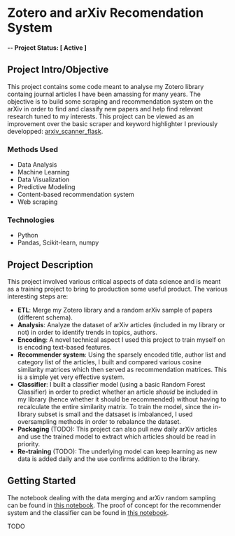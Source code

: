 # Zotero and arXiv Recomendation System

#### -- Project Status: [ Active ]

## Project Intro/Objective
This project contains some code meant to analyse my Zotero library containg journal articles I have been amassing for many years. The objective is to build some scraping and recommendation system on the arXiv in order to find and classify new papers and help find relevant research tuned to my interests. This project can be viewed as an improvement over the basic scraper and keyword highlighter I previously developped: [arxiv_scanner_flask](https://github.com/NicolasChagnet/arxiv_scanner_flask).

<!--
### Collaborators
|Name     |  Github Page   |  Personal Website  |
|---------|-----------------|--------------------|
|Nicolas Chagnet | [NicolasChagnet](https://github.com/NicolasChagnet)| [nicolaschagnet.github.io](https://nicolaschagnet.github.io)  | -->

### Methods Used
* Data Analysis
* Machine Learning
* Data Visualization
* Predictive Modeling
* Content-based recommendation system
* Web scraping

### Technologies
* Python
* Pandas, Scikit-learn, numpy

## Project Description
This project involved various critical aspects of data science and is meant as a training project to bring to production some useful product. The various interesting steps are:
- **ETL**: Merge my Zotero library and a random arXiv sample of papers (different schema).
- **Analysis**: Analyze the dataset of arXiv articles (included in my library or not) in order to identify trends in topics, authors.
- **Encoding**: A novel technical aspect I used this project to train myself on is encoding text-based features.
- **Recommender system**: Using the sparsely encoded title, author list and category list of the articles, I built and compared various cosine similarity matrices which then served as recommendation matrices. This is a simple yet very effective system.
- **Classifier**: I built a classifier model (using a basic Random Forest Classifier) in order to predict whether an article *should* be included in my library (hence whether it should be recommended) without having to recalculate the entire similarity matrix. To train the model, since the in-library subset is small and the datsaset is imbalanced, I used oversampling methods in order to rebalance the dataset.
- **Packaging** (TODO): This project can also pull new daily arXiv articles and use the trained model to extract which articles should be read in priority.
- **Re-training** (TODO): The underlying model can keep learning as new data is added daily and the use confirms addition to the library.


## Getting Started

The notebook dealing with the data merging and arXiv random sampling can be found in [this notebook](notebooks/0_dataset_filtering.ipynb). The proof of concept for the recommender system and the classifier can be found in [this notebook](notebooks/1_exploratory_data_analysis.ipynb).

TODO


<!-- ## Featured Notebooks/Analysis/Deliverables
* [Notebook/Markdown/Slide Deck Title](#)
* [Notebook/Markdown/Slide DeckTitle](#)
* [Blog Post](#) -->

